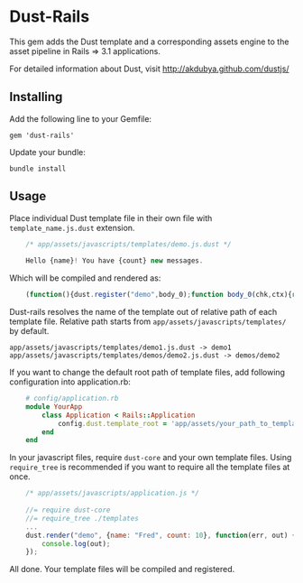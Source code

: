 # Dust-Rails

This gem adds the Dust template and a corresponding assets engine to the asset pipeline in Rails => 3.1 applications.

For detailed information about Dust, visit <http://akdubya.github.com/dustjs/>

## Installing

Add the following line to your Gemfile:

	gem 'dust-rails'

Update your bundle:

	bundle install

## Usage

Place individual Dust template file in their own file with `template_name.js.dust` extension.

```javascript
	/* app/assets/javascripts/templates/demo.js.dust */
	
	Hello {name}! You have {count} new messages.
```

Which will be compiled and rendered as:

```javascript
	(function(){dust.register("demo",body_0);function body_0(chk,ctx){return chk.write("Hello ").reference(ctx.get("name"),ctx,"h").write("! You have ").reference(ctx.get("count"),ctx,"h").write(" new messages.");}return body_0;})();
```


Dust-rails resolves the name of the template out of relative path of each template file.
Relative path starts from `app/assets/javascripts/templates/` by default.

	app/assets/javascripts/templates/demo1.js.dust -> demo1
	app/assets/javascripts/templates/demos/demo2.js.dust -> demos/demo2

If you want to change the default root path of template files, add following configuration into application.rb:

```ruby
    # config/application.rb
    module YourApp
        class Application < Rails::Application
            config.dust.template_root = 'app/assets/your_path_to_templates/'
        end
    end
```

In your javascript files, require `dust-core` and your own template files.
Using `require_tree` is recommended if you want to require all the template files at once.

```javascript
	/* app/assets/javascripts/application.js */
	
	//= require dust-core
	//= require_tree ./templates
	...
	dust.render("demo", {name: "Fred", count: 10}, function(err, out) {
 		console.log(out);
	});
```

All done. Your template files will be compiled and registered.

